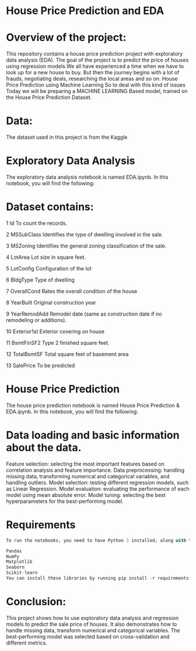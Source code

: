 # House Price Prediction and EDA
# Overview of the project:
This repository contains a house price prediction project with exploratory data analysis (EDA). The goal of the project is to predict the price of houses using regression models.We all have experienced a time when we have to look up for a new house to buy. But then the journey begins with a lot of frauds, negotiating deals, researching the local areas and so on.
House Price Prediction using Machine Learning So to deal with this kind of issues Today we will be preparing a MACHINE LEARNING Based model, trained on the House Price Prediction Dataset.

# Data: 

The dataset used in this project is from the Kaggle 

# Exploratory Data Analysis
The exploratory data analysis notebook is named EDA.ipynb. In this notebook, you will find the following:

# Dataset contains:

1 Id To count the records.

2 MSSubClass Identifies the type of dwelling involved in the sale.

3 MSZoning Identifies the general zoning classification of the sale.

4 LotArea Lot size in square feet.

5 LotConfig Configuration of the lot

6 BldgType Type of dwelling

7 OverallCond Rates the overall condition of the house

8 YearBuilt Original construction year

9 YearRemodAdd Remodel date (same as construction date if no remodeling or additions).

10 Exterior1st Exterior covering on house

11 BsmtFinSF2 Type 2 finished square feet.

12 TotalBsmtSF Total square feet of basement area

13 SalePrice To be predicted


# House Price Prediction
The house price prediction notebook is named House Price Prediction & EDA.ipynb. In this notebook, you will find the following:
# Data loading and basic information about the data.

Feature selection: selecting the most important features based on correlation analysis and feature importance.
Data preprocessing: handling missing data, transforming numerical and categorical variables, and handling outliers.
Model selection: testing different regression models, such as Linear Regression.
Model evaluation: evaluating the performance of each model using mean absolute error.
Model tuning: selecting the best hyperparameters for the best-performing model.
# Requirements
```python
To run the notebooks, you need to have Python 3 installed, along with the following libraries:

Pandas
NumPy
Matplotlib
Seaborn
Scikit-learn
You can install these libraries by running pip install -r requirements.txt in your terminal.
```

# Conclusion:

This project shows how to use exploratory data analysis and regression models to predict the sale price of houses. It also demonstrates how to handle missing data, transform numerical and categorical variables. The best-performing model was selected based on cross-validation and different metrics.
